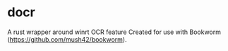 # docr
A rust wrapper around winrt OCR feature
Created for use with Bookworm (https://github.com/mush42/bookworm).
